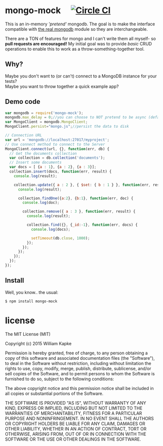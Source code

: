 mongo-mock &nbsp;&nbsp;&nbsp;&nbsp;[![Circle CI](https://circleci.com/gh/williamkapke/mongo-mock/tree/master.svg?style=svg)](https://circleci.com/gh/williamkapke/mongo-mock/tree/master)
==========

This is an in-memory _'pretend'_ mongodb. The goal is to make the interface compatible with
[the real mongodb](https://github.com/mongodb/node-mongodb-native) module so they are interchangeable.

There are a TON of features for mongo and I can't write them all myself- so **pull requests are encouraged!**
My initial goal was to provide _basic_ CRUD operations to enable this to work as a throw-something-together tool.

## Why?
Maybe you don't want to (or can't) connect to a MongoDB instance for your tests?<br>
Maybe you want to throw together a quick example app?

## Demo code
```javascript
var mongodb = require('mongo-mock');
mongodb.max_delay = 0;//you can choose to NOT pretend to be async (default is 400ms)
var MongoClient = mongodb.MongoClient;
MongoClient.persist="mongo.js";//persist the data to disk

// Connection URL
var url = 'mongodb://localhost:27017/myproject';
// Use connect method to connect to the Server
MongoClient.connect(url, {}, function(err, db) {
  // Get the documents collection
  var collection = db.collection('documents');
  // Insert some documents
  var docs = [ {a : 1}, {a : 2}, {a : 3}];
  collection.insert(docs, function(err, result) {
    console.log(result);

    collection.update({ a : 2 }, { $set: { b : 1 } }, function(err, result) {
      console.log(result);

      collection.findOne({a:2}, {b:1}, function(err, doc) {
        console.log(doc);

        collection.remove({ a : 3 }, function(err, result) {
          console.log(result);

          collection.find({}, {_id:-1}, function(err, docs) {
            console.log(docs);

            setTimeout(db.close, 1000);
          });
        });
      });
    });
  });
});
```

## Install
Well, you know.. the usual:
```
$ npm install mongo-mock
```

license
=======
The MIT License (MIT)

Copyright (c) 2015 William Kapke

Permission is hereby granted, free of charge, to any person obtaining a copy of
this software and associated documentation files (the "Software"), to deal in
the Software without restriction, including without limitation the rights to
use, copy, modify, merge, publish, distribute, sublicense, and/or sell copies of
the Software, and to permit persons to whom the Software is furnished to do so,
subject to the following conditions:

The above copyright notice and this permission notice shall be included in all
copies or substantial portions of the Software.

THE SOFTWARE IS PROVIDED "AS IS", WITHOUT WARRANTY OF ANY KIND, EXPRESS OR
IMPLIED, INCLUDING BUT NOT LIMITED TO THE WARRANTIES OF MERCHANTABILITY, FITNESS
FOR A PARTICULAR PURPOSE AND NONINFRINGEMENT. IN NO EVENT SHALL THE AUTHORS OR
COPYRIGHT HOLDERS BE LIABLE FOR ANY CLAIM, DAMAGES OR OTHER LIABILITY, WHETHER
IN AN ACTION OF CONTRACT, TORT OR OTHERWISE, ARISING FROM, OUT OF OR IN
CONNECTION WITH THE SOFTWARE OR THE USE OR OTHER DEALINGS IN THE SOFTWARE.
